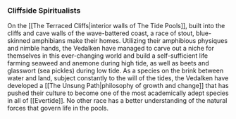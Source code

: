 ### Cliffside Spiritualists
On the [[The Terraced Cliffs|interior walls of The Tide Pools]], built into the cliffs and cave walls of the wave-battered coast, a race of stout, blue-skinned amphibians make their homes. Utilizing their amphibious physiques and nimble hands, the Vedalken have managed to carve out a niche for themselves in this ever-changing world and build a self-sufficient life farming seaweed and anemone during high tide, as well as beets and glasswort (sea pickles) during low tide. As a species on the brink between water and land, subject constantly to the will of the tides, the Vedalken have developed a [[The Unsung Path|philosophy of growth and change]] that has pushed their culture to become one of the most academically adept species in all of [[Evertide]]. No other race has a better understanding of the natural forces that govern life in the pools. 